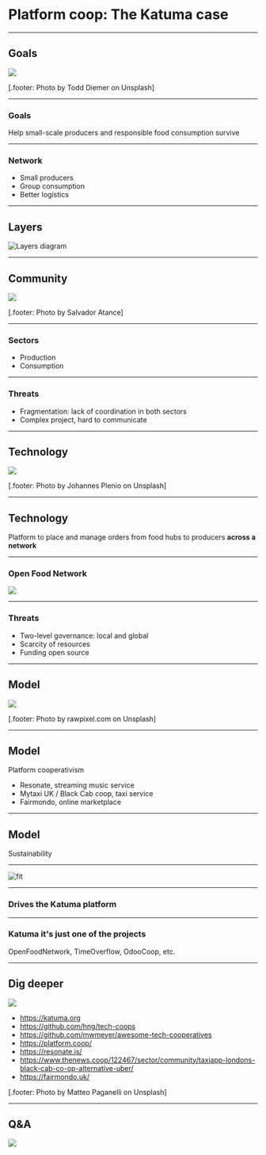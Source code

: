 # Platform coop: The Katuma case

---

## Goals

![](images/goals.jpg)

[.footer: Photo by Todd Diemer on Unsplash]

---

### Goals

Help small-scale producers and responsible food consumption survive

---

### Network

* Small producers
* Group consumption
* Better logistics

---

## Layers

![Layers diagram](images/layers.jpg)

---

## Community

![](images/community.jpg)

[.footer: Photo by Salvador Atance]

---

### Sectors

* Production
* Consumption

---

### Threats

* Fragmentation: lack of coordination in both sectors
* Complex project, hard to communicate

---

## Technology

![](images/technology.jpg)

[.footer: Photo by Johannes Plenio on Unsplash]

---

## Technology

Platform to place and manage orders from food hubs to producers **across a network**

---

### Open Food Network

![](images/ofn.png)

---

### Threats

* Two-level governance: local and global
* Scarcity of resources
* Funding open source

---

## Model

![](images/model.jpg)

[.footer: Photo by rawpixel.com on Unsplash]

---

## Model

Platform cooperativism

* Resonate, streaming music service
* Mytaxi UK / Black Cab coop, taxi service
* Fairmondo, online marketplace

---

## Model

Sustainability

---

![fit](images/logo_coopdevs.png)

---

### Drives the Katuma platform

---

### Katuma it's just one of the projects

OpenFoodNetwork, TimeOverflow, OdooCoop, etc.

---

## Dig deeper

![](images/qa.jpg)

* https://katuma.org
* https://github.com/hng/tech-coops
* https://github.com/mwmeyer/awesome-tech-cooperatives
* https://platform.coop/
* https://resonate.is/
* https://www.thenews.coop/122467/sector/community/taxiapp-londons-black-cab-co-op-alternative-uber/
* https://fairmondo.uk/

[.footer: Photo by Matteo Paganelli on Unsplash]

---

## Q&A

![](images/qa.jpg)
